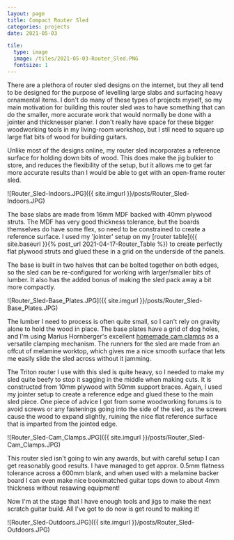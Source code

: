 ```yaml
---
layout: page
title: Compact Router Sled
categories: projects
date: 2021-05-03

tile:
  type: image
  image: /tiles/2021-05-03-Router_Sled.PNG
  fontsize: 1
---
```


There are a plethora of router sled designs on the internet, but they all tend to be designed for the purpose of levelling large slabs and surfacing heavy ornamental items. I don't do many of these types of projects myself, so my main motivation for building this router sled was to have something that can do the smaller, more accurate work that would normally be done with a jointer and thicknesser planer. I don't really have space for these bigger woodworking tools in my living-room workshop, but I stil need to square up large flat bits of wood for building guitars.

Unlike most of the designs online, my router sled incorporates a reference surface for holding down bits of wood. This does make the jig bulkier to store, and reduces the flexibility of the setup, but it allows me to get far more accurate results than I would be able to get with an open-frame router sled.

![Router_Sled-Indoors.JPG]({{ site.imgurl }}/posts/Router_Sled-Indoors.JPG)

The base slabs are made from 16mm MDF backed with 40mm plywood struts. The MDF has very good thickness tolerance, but the boards themselves do have some flex, so need to be constrained to create a reference surface. I used my 'jointer' setup on my [router table]({{ site.baseurl }}{% post_url 2021-04-17-Router_Table %}) to create perfectly flat plywood struts and glued these in a grid on the underside of the panels.

The base is built in two halves that can be bolted together on both edges, so the sled can be re-configured for working with larger/smaller bits of lumber. It also has the added bonus of making the sled pack away a bit more compactly.

![Router_Sled-Base_Plates.JPG]({{ site.imgurl }}/posts/Router_Sled-Base_Plates.JPG)

The lumber I need to process is often quite small, so I can't rely on gravity alone to hold the wood in place. The base plates have a grid of dog holes, and I'm using Marius Hornberger's excellent [homemade cam clamps](https://www.youtube.com/watch?v=O-rqf4uSXRE) as a versatile clamping mechanism. The runners for the sled are made from an offcut of melamine worktop, which gives me a nice smooth surface that lets me easily slide the sled across without it jamming.

The Triton router I use with this sled is quite heavy, so I needed to make my sled quite beefy to stop it sagging in the middle when making cuts. It is constructed from 10mm plywood with 50mm support braces. Again, I used my jointer setup to create a reference edge and glued these to the main sled piece. One piece of advice I got from some woodworking forums is to avoid screws or any fastenings going into the side of the sled, as the screws cause the wood to expand slightly, ruining the nice flat reference surface that is imparted from the jointed edge.

![Router_Sled-Cam_Clamps.JPG]({{ site.imgurl }}/posts/Router_Sled-Cam_Clamps.JPG)

This router sled isn't going to win any awards, but with careful setup I can get reasonably good results. I have managed to get approx. 0.5mm flatness tolerance across a 600mm blank, and when used with a melamine backer board I can even make nice bookmatched guitar tops down to about 4mm thickness without resawing equipment!

Now I'm at the stage that I have enough tools and jigs to make the next scratch guitar build. All I've got to do now is get round to making it!

![Router_Sled-Outdoors.JPG]({{ site.imgurl }}/posts/Router_Sled-Outdoors.JPG)


